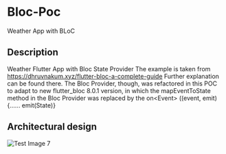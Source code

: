 # Bloc-Poc
Weather App with BLoC
## Description
Weather Flutter App with Bloc State Provider
The example is taken from https://dhruvnakum.xyz/flutter-bloc-a-complete-guide
Further explanation can be found there.
The Bloc Provider, though, was refactored in this POC to adapt to new flutter_bloc 8.0.1 version, in which the mapEventToState method in the Bloc Provider was replaced by the on&#60;Event&#62; ((event, emit) {...... emit(State)}
## Architectural design
![Test Image 7](https://user-images.githubusercontent.com/100851527/160633519-11e00e33-f7fd-46c5-9ff0-30a899c4a4a5.png)
